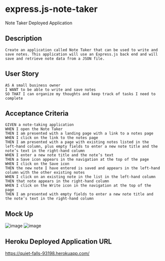 # express.js-note-taker
Note Taker Deployed Application

## Description
```
Create an application called Note Taker that can be used to write and save notes. This application will use an Express.js back end and will save and retrieve note data from a JSON file.
```
## User Story
```
AS A small business owner
I WANT to be able to write and save notes
SO THAT I can organize my thoughts and keep track of tasks I need to complete
```
## Acceptance Criteria
```
GIVEN a note-taking application
WHEN I open the Note Taker
THEN I am presented with a landing page with a link to a notes page
WHEN I click on the link to the notes page
THEN I am presented with a page with existing notes listed in the left-hand column, plus empty fields to enter a new note title and the note’s text in the right-hand column
WHEN I enter a new note title and the note’s text
THEN a Save icon appears in the navigation at the top of the page
WHEN I click on the Save icon
THEN the new note I have entered is saved and appears in the left-hand column with the other existing notes
WHEN I click on an existing note in the list in the left-hand column
THEN that note appears in the right-hand column
WHEN I click on the Write icon in the navigation at the top of the page
THEN I am presented with empty fields to enter a new note title and the note’s text in the right-hand column
```
## Mock Up
![image](https://user-images.githubusercontent.com/35021142/198851858-7949ba8e-54a5-479b-9574-dfcb29b5ce25.png)
![image](https://user-images.githubusercontent.com/35021142/198851861-01ceb712-05cc-4297-9ae2-5be2544ee5a1.png)

## Heroku Deployed Application URL
https://quiet-falls-93198.herokuapp.com/




